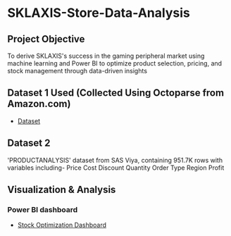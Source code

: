 # SKLAXIS-Store-Data-Analysis
## Project Objective
To derive SKLAXIS's success in the gaming peripheral market using machine learning and Power BI to optimize product selection, pricing, and stock management through data-driven insights

## Dataset 1 Used (Collected Using Octoparse from Amazon.com)
- <a href="https://github.com/Mohammed-Hanzala-Khan/Business-Data-Analytics-Portfolio/blob/main/SKLAXIS's%20Store%20Raw%20Data.xlsx">Dataset</a>

## Dataset 2 
'PRODUCTANALYSIS' dataset from SAS Viya, containing 951.7K rows with variables including-
Price
Cost
Discount
Quantity
Order Type
Region
Profit


## Visualization & Analysis
### Power BI dashboard 
- <a href="https://github.com/Mohammed-Hanzala-Khan/Business-Data-Analytics-Portfolio/blob/main/SKLAXIS%20Powe%20Bi%20dashboard.png">Stock Optimization Dashboard</a>
